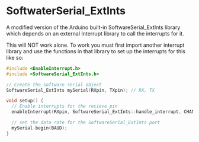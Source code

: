 # SoftwaterSerial_ExtInts
A modified version of the Arduino built-in SoftwareSerial_ExtInts library which depends on an external Interrupt library to call the interrupts for it.

This will NOT work alone.  To work you must first import another interrupt library and use the functions in that library to set up the interrupts for this like so:

```cpp
#include <EnableInterrupt.h>
#include <SoftwareSerial_ExtInts.h>

// Create the software serial object
SoftwareSerial_ExtInts mySerial(RXpin, TXpin); // RX, TX

void setup() {
  // Enable interrupts for the recieve pin
  enableInterrupt(RXpin, SoftwareSerial_ExtInts::handle_interrupt, CHANGE);

  // set the data rate for the SoftwareSerial_ExtInts port
  mySerial.begin(BAUD);
}
```

